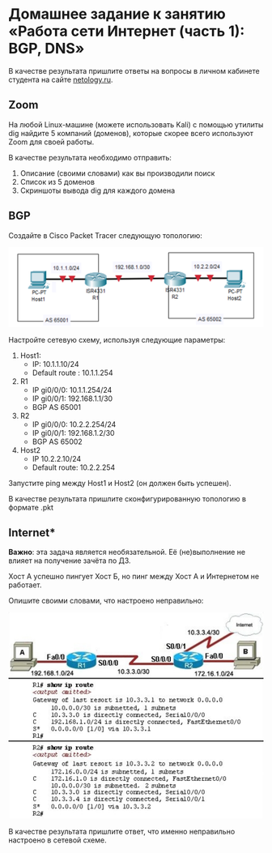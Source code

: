 # Домашнее задание к занятию «Работа сети Интернет (часть 1): BGP, DNS»

В качестве результата пришлите ответы на вопросы в личном кабинете студента на сайте [netology.ru](https://netology.ru).

## Zoom

На любой Linux-машине (можете использовать Kali) с помощью утилиты dig найдите 5 компаний (доменов), которые скорее всего используют Zoom для своей работы.

В качестве результата необходимо отправить:
1. Описание (своими словами) как вы производили поиск
1. Список из 5 доменов
1. Скриншоты вывода dig для каждого домена

## BGP

Создайте в Cisco Packet Tracer следующую топологию:

![](pic/topology.png)

Настройте сетевую схему, используя следующие параметры:

1. Host1: 
    * IP: 10.1.1.10/24
    * Default route : 10.1.1.254
1. R1
    * IP gi0/0/0: 10.1.1.254/24
    * IP gi0/0/1: 192.168.1.1/30
    * BGP AS 65001
1. R2
    * IP gi0/0/0: 10.2.2.254/24
    * IP gi0/0/1: 192.168.1.2/30
    * BGP AS 65002
1. Host2
    * IP 10.2.2.10/24
    * Default route: 10.2.2.254
    
Запустите ping между Host1 и Host2 (он должен быть успешен).

В качестве результата пришлите сконфигурированную топологию в формате .pkt

## Internet*

**Важно**: эта задача является необязательной. Её (не)выполнение не влияет на получение зачёта по ДЗ.

Хост А успешно пингует Хост Б, но пинг между Хост А и Интернетом не работает. 

Опишите своими словами, что настроено неправильно:

![](pic/internet.png)

В качестве результата пришлите ответ, что именно неправильно настроено в сетевой схеме.
